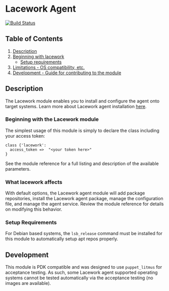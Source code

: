 # Lacework Agent

[![Build Status](https://travis-ci.com/ipcrm/ipcrm-lacework.svg?branch=main)](https://travis-ci.com/ipcrm/ipcrm-lacework)

## Table of Contents

1. [Description](#description)
1. [Beginning with lacework](#beginning-with-lacework)
    * [Setup requirements](#setup-requirements)
1. [Limitations - OS compatibility, etc.](#limitations)
1. [Development - Guide for contributing to the module](#development)

## Description

The Lacework module enables you to install and configure the agent onto target systems.  Learn more about Lacework agent
installation [here](https://support.lacework.com/hc/en-us/articles/1500007191502-Agent-Installation-Prerequisites).

### Beginning with the Lacework module

The simplest usage of this module is simply to declare the class including your access token:

```puppet
class {'lacework':
  access_token =>  "<your token here>"
}
```

See the module reference for a full listing and description of the available parameters.


### What lacework affects

With default options, the Lacework agent module will add package repositories, install the Lacework agent package,
manage the configuration file, and manage the agent service. Review the module reference for details on modifying this
behavior.

### Setup Requirements

For Debian based systems, the `lsb_release` command must be installed for this module to automatically setup apt repos
properly.

## Development

This module is PDK compatible and was designed to use `puppet_litmus` for acceptance testing.  As such, some Lacework
agent supported operating systems cannot be tested automatically via the acceptance testing (no images are available).
